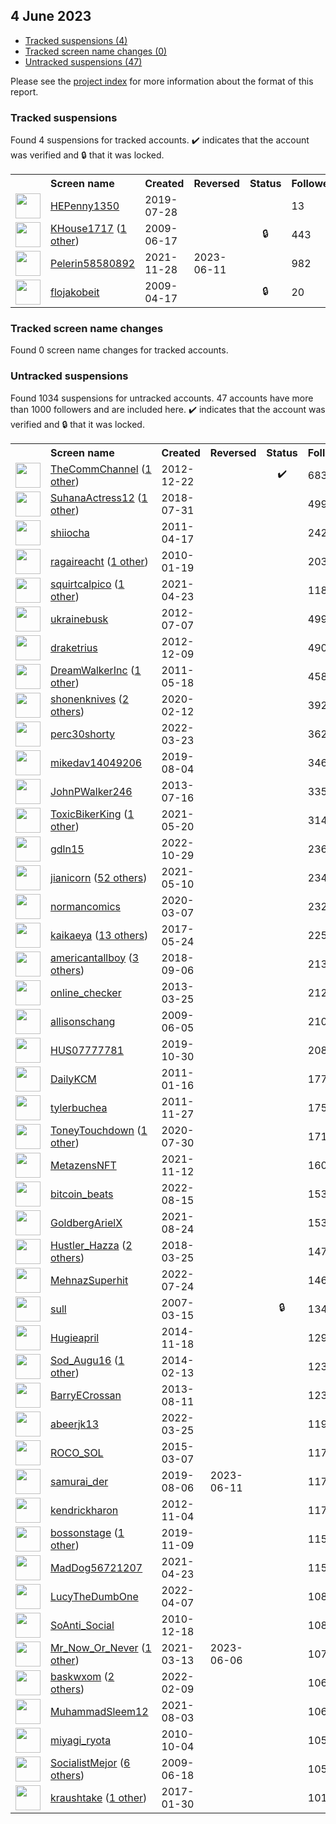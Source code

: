 ##  4 June 2023

* [Tracked suspensions (4)](#tracked-suspensions)
* [Tracked screen name changes (0)](#tracked-screen-name-changes)
* [Untracked suspensions (47)](#untracked-suspensions)

Please see the [project index](https://github.com/travisbrown/twitter-watch) for more information about the format of this report.

### Tracked suspensions

Found 4 suspensions for tracked accounts.
  ✔️ indicates that the account was verified and 🔒 that it was locked.

<table>
    <tr>
        <th></th>
        <th align="left">Screen name</th>
        <th align="left">Created</th>
        <th align="left">Reversed</th>
        <th align="left">Status</th>
        <th align="left">Followers</th>
        <th align="left">Ranking</th></tr>
    </tr>
        <tr>
            <td><a href="https://twitter.com/intent/user?user_id=1155376406697840640">
                <img src="https://pbs.twimg.com/profile_images/1332678032113414145/l1xvi4WF_normal.jpg" width="40px" height="40px" align="center"/></a>
            </td>
            <td>
                <a href="https://twitter.com/HEPenny1350">HEPenny1350</a></td>
            <td>2019-07-28</td>
            <td></td>
            <td align="center"></td>
            <td>13</td>
            <td>43856</td>
        </tr>
        <tr>
            <td><a href="https://twitter.com/intent/user?user_id=48116910">
                <img src="https://pbs.twimg.com/profile_images/1334278975770734596/5RgE0EsQ_normal.jpg" width="40px" height="40px" align="center"/></a>
            </td>
            <td>
                <a href="https://twitter.com/KHouse1717">KHouse1717</a>&nbsp;(<a href="https://api.memory.lol/v1/tw/id/48116910">1 other</a>)&nbsp;</td>
            <td>2009-06-17</td>
            <td></td>
            <td align="center">🔒</td>
            <td>443</td>
            <td>73062</td>
        </tr>
        <tr>
            <td><a href="https://twitter.com/intent/user?user_id=1464796716012605444">
                <img src="https://pbs.twimg.com/profile_images/1569017255207337984/LvBNcFHn_normal.jpg" width="40px" height="40px" align="center"/></a>
            </td>
            <td>
                <a href="https://twitter.com/Pelerin58580892">Pelerin58580892</a></td>
            <td>2021-11-28</td>
            <td>2023-06-11</td>
            <td align="center"></td>
            <td>982</td>
            <td>79638</td>
        </tr>
        <tr>
            <td><a href="https://twitter.com/intent/user?user_id=32461631">
                <img src="https://pbs.twimg.com/profile_images/1555266443209482240/KlP0gN-E_normal.jpg" width="40px" height="40px" align="center"/></a>
            </td>
            <td>
                <a href="https://twitter.com/flojakobeit">flojakobeit</a></td>
            <td>2009-04-17</td>
            <td></td>
            <td align="center">🔒</td>
            <td>20</td>
            <td>95456</td>
        </tr></table>

### Tracked screen name changes

Found 0 screen name changes for tracked accounts.

### Untracked suspensions

Found 1034 suspensions for untracked accounts.
47 accounts have more than 1000 followers and are included here.
  ✔️ indicates that the account was verified and 🔒 that it was locked.

<table>
    <tr>
        <th></th>
        <th align="left">Screen name</th>
        <th align="left">Created</th>
        <th align="left">Reversed</th>
        <th align="left">Status</th>
        <th align="left">Followers</th>
    </tr>
        <tr>
            <td><a href="https://twitter.com/intent/user?user_id=1028949852">
                <img src="https://pbs.twimg.com/profile_images/1552843030478176256/DabFh2l8_normal.jpg" width="40px" height="40px" align="center"/></a>
            </td>
            <td>
                <a href="https://twitter.com/TheCommChannel">TheCommChannel</a>&nbsp;(<a href="https://api.memory.lol/v1/tw/id/1028949852">1 other</a>)&nbsp;</td>
            <td>2012-12-22</td>
            <td></td>
            <td align="center">✔️</td>
            <td>68372</td>
        </tr>
        <tr>
            <td><a href="https://twitter.com/intent/user?user_id=1024192153797283840">
                <img src="https://pbs.twimg.com/profile_images/1460310740108132352/_W23c2-h_normal.jpg" width="40px" height="40px" align="center"/></a>
            </td>
            <td>
                <a href="https://twitter.com/SuhanaActress12">SuhanaActress12</a>&nbsp;(<a href="https://api.memory.lol/v1/tw/id/1024192153797283840">1 other</a>)&nbsp;</td>
            <td>2018-07-31</td>
            <td></td>
            <td align="center"></td>
            <td>49917</td>
        </tr>
        <tr>
            <td><a href="https://twitter.com/intent/user?user_id=283407962">
                <img src="https://pbs.twimg.com/profile_images/1589461782934192128/xN0flob7_normal.jpg" width="40px" height="40px" align="center"/></a>
            </td>
            <td>
                <a href="https://twitter.com/shiiocha">shiiocha</a></td>
            <td>2011-04-17</td>
            <td></td>
            <td align="center"></td>
            <td>24296</td>
        </tr>
        <tr>
            <td><a href="https://twitter.com/intent/user?user_id=106474947">
                <img src="https://pbs.twimg.com/profile_images/1510070998237917191/KwPwS8Mw_normal.jpg" width="40px" height="40px" align="center"/></a>
            </td>
            <td>
                <a href="https://twitter.com/ragaireacht">ragaireacht</a>&nbsp;(<a href="https://api.memory.lol/v1/tw/id/106474947">1 other</a>)&nbsp;</td>
            <td>2010-01-19</td>
            <td></td>
            <td align="center"></td>
            <td>20368</td>
        </tr>
        <tr>
            <td><a href="https://twitter.com/intent/user?user_id=1385660007606222857">
                <img src="https://pbs.twimg.com/profile_images/1586927723066585098/c20Em8bY_normal.jpg" width="40px" height="40px" align="center"/></a>
            </td>
            <td>
                <a href="https://twitter.com/squirtcalpico">squirtcalpico</a>&nbsp;(<a href="https://api.memory.lol/v1/tw/id/1385660007606222857">1 other</a>)&nbsp;</td>
            <td>2021-04-23</td>
            <td></td>
            <td align="center"></td>
            <td>11852</td>
        </tr>
        <tr>
            <td><a href="https://twitter.com/intent/user?user_id=629171135">
                <img src="https://pbs.twimg.com/profile_images/522665916954210305/APPikJ9z_normal.png" width="40px" height="40px" align="center"/></a>
            </td>
            <td>
                <a href="https://twitter.com/ukrainebusk">ukrainebusk</a></td>
            <td>2012-07-07</td>
            <td></td>
            <td align="center"></td>
            <td>4993</td>
        </tr>
        <tr>
            <td><a href="https://twitter.com/intent/user?user_id=999936762">
                <img src="https://pbs.twimg.com/profile_images/1587316414712774656/d1EvDQGg_normal.jpg" width="40px" height="40px" align="center"/></a>
            </td>
            <td>
                <a href="https://twitter.com/draketrius">draketrius</a></td>
            <td>2012-12-09</td>
            <td></td>
            <td align="center"></td>
            <td>4905</td>
        </tr>
        <tr>
            <td><a href="https://twitter.com/intent/user?user_id=301016698">
                <img src="https://pbs.twimg.com/profile_images/3031212274/7a9966043b9a6cdc306e02d14e4378d3_normal.png" width="40px" height="40px" align="center"/></a>
            </td>
            <td>
                <a href="https://twitter.com/DreamWalkerInc">DreamWalkerInc</a>&nbsp;(<a href="https://api.memory.lol/v1/tw/id/301016698">1 other</a>)&nbsp;</td>
            <td>2011-05-18</td>
            <td></td>
            <td align="center"></td>
            <td>4589</td>
        </tr>
        <tr>
            <td><a href="https://twitter.com/intent/user?user_id=1227634762874900480">
                <img src="https://pbs.twimg.com/profile_images/1596861207675224065/xoKmosmg_normal.jpg" width="40px" height="40px" align="center"/></a>
            </td>
            <td>
                <a href="https://twitter.com/shonenknives">shonenknives</a>&nbsp;(<a href="https://api.memory.lol/v1/tw/id/1227634762874900480">2 others</a>)&nbsp;</td>
            <td>2020-02-12</td>
            <td></td>
            <td align="center"></td>
            <td>3925</td>
        </tr>
        <tr>
            <td><a href="https://twitter.com/intent/user?user_id=1506720450352668678">
                <img src="https://pbs.twimg.com/profile_images/1506722329795211272/V4N-a9mQ_normal.jpg" width="40px" height="40px" align="center"/></a>
            </td>
            <td>
                <a href="https://twitter.com/perc30shorty">perc30shorty</a></td>
            <td>2022-03-23</td>
            <td></td>
            <td align="center"></td>
            <td>3626</td>
        </tr>
        <tr>
            <td><a href="https://twitter.com/intent/user?user_id=1158082255022989312">
                <img src="https://pbs.twimg.com/profile_images/1208523122585952256/nrbNnyr__normal.jpg" width="40px" height="40px" align="center"/></a>
            </td>
            <td>
                <a href="https://twitter.com/mikedav14049206">mikedav14049206</a></td>
            <td>2019-08-04</td>
            <td></td>
            <td align="center"></td>
            <td>3462</td>
        </tr>
        <tr>
            <td><a href="https://twitter.com/intent/user?user_id=1598371352">
                <img src="https://pbs.twimg.com/profile_images/1436074545946013704/ka-LXVUn_normal.jpg" width="40px" height="40px" align="center"/></a>
            </td>
            <td>
                <a href="https://twitter.com/JohnPWalker246">JohnPWalker246</a></td>
            <td>2013-07-16</td>
            <td></td>
            <td align="center"></td>
            <td>3359</td>
        </tr>
        <tr>
            <td><a href="https://twitter.com/intent/user?user_id=1395330432250568704">
                <img src="https://pbs.twimg.com/profile_images/1573915784056918016/cJASYcqH_normal.jpg" width="40px" height="40px" align="center"/></a>
            </td>
            <td>
                <a href="https://twitter.com/ToxicBikerKing">ToxicBikerKing</a>&nbsp;(<a href="https://api.memory.lol/v1/tw/id/1395330432250568704">1 other</a>)&nbsp;</td>
            <td>2021-05-20</td>
            <td></td>
            <td align="center"></td>
            <td>3144</td>
        </tr>
        <tr>
            <td><a href="https://twitter.com/intent/user?user_id=1586332049140490240">
                <img src="https://pbs.twimg.com/profile_images/1586333417985216520/NuVGYRk3_normal.jpg" width="40px" height="40px" align="center"/></a>
            </td>
            <td>
                <a href="https://twitter.com/gdln15">gdln15</a></td>
            <td>2022-10-29</td>
            <td></td>
            <td align="center"></td>
            <td>2365</td>
        </tr>
        <tr>
            <td><a href="https://twitter.com/intent/user?user_id=1391805782564380672">
                <img src="https://pbs.twimg.com/profile_images/1596745323606511616/lzQZbqWO_normal.jpg" width="40px" height="40px" align="center"/></a>
            </td>
            <td>
                <a href="https://twitter.com/jianicorn">jianicorn</a>&nbsp;(<a href="https://api.memory.lol/v1/tw/id/1391805782564380672">52 others</a>)&nbsp;</td>
            <td>2021-05-10</td>
            <td></td>
            <td align="center"></td>
            <td>2345</td>
        </tr>
        <tr>
            <td><a href="https://twitter.com/intent/user?user_id=1236111006864216064">
                <img src="https://pbs.twimg.com/profile_images/1590703919264571393/2p6MdW1g_normal.jpg" width="40px" height="40px" align="center"/></a>
            </td>
            <td>
                <a href="https://twitter.com/normancomics">normancomics</a></td>
            <td>2020-03-07</td>
            <td></td>
            <td align="center"></td>
            <td>2321</td>
        </tr>
        <tr>
            <td><a href="https://twitter.com/intent/user?user_id=867416906168487936">
                <img src="https://pbs.twimg.com/profile_images/1583426273451311105/79iX4KnW_normal.jpg" width="40px" height="40px" align="center"/></a>
            </td>
            <td>
                <a href="https://twitter.com/kaikaeya">kaikaeya</a>&nbsp;(<a href="https://api.memory.lol/v1/tw/id/867416906168487936">13 others</a>)&nbsp;</td>
            <td>2017-05-24</td>
            <td></td>
            <td align="center"></td>
            <td>2252</td>
        </tr>
        <tr>
            <td><a href="https://twitter.com/intent/user?user_id=1037836863350796289">
                <img src="https://pbs.twimg.com/profile_images/1360729167046840320/MyM5B_Ck_normal.jpg" width="40px" height="40px" align="center"/></a>
            </td>
            <td>
                <a href="https://twitter.com/americantallboy">americantallboy</a>&nbsp;(<a href="https://api.memory.lol/v1/tw/id/1037836863350796289">3 others</a>)&nbsp;</td>
            <td>2018-09-06</td>
            <td></td>
            <td align="center"></td>
            <td>2136</td>
        </tr>
        <tr>
            <td><a href="https://twitter.com/intent/user?user_id=1297067036">
                <img src="https://pbs.twimg.com/profile_images/378800000537355951/d71c46716564b356d11859675f9fb631_normal.png" width="40px" height="40px" align="center"/></a>
            </td>
            <td>
                <a href="https://twitter.com/online_checker">online_checker</a></td>
            <td>2013-03-25</td>
            <td></td>
            <td align="center"></td>
            <td>2121</td>
        </tr>
        <tr>
            <td><a href="https://twitter.com/intent/user?user_id=44944343">
                <img src="https://pbs.twimg.com/profile_images/1199050851886628865/p92BJHoh_normal.jpg" width="40px" height="40px" align="center"/></a>
            </td>
            <td>
                <a href="https://twitter.com/allisonschang">allisonschang</a></td>
            <td>2009-06-05</td>
            <td></td>
            <td align="center"></td>
            <td>2103</td>
        </tr>
        <tr>
            <td><a href="https://twitter.com/intent/user?user_id=1189639002871255040">
                <img src="https://pbs.twimg.com/profile_images/1189639501494272002/8mSpgzOc_normal.jpg" width="40px" height="40px" align="center"/></a>
            </td>
            <td>
                <a href="https://twitter.com/HUS07777781">HUS07777781</a></td>
            <td>2019-10-30</td>
            <td></td>
            <td align="center"></td>
            <td>2084</td>
        </tr>
        <tr>
            <td><a href="https://twitter.com/intent/user?user_id=238958500">
                <img src="https://pbs.twimg.com/profile_images/2328872051/an8qbdw4p6vys704rtp8_normal.jpeg" width="40px" height="40px" align="center"/></a>
            </td>
            <td>
                <a href="https://twitter.com/DailyKCM">DailyKCM</a></td>
            <td>2011-01-16</td>
            <td></td>
            <td align="center"></td>
            <td>1779</td>
        </tr>
        <tr>
            <td><a href="https://twitter.com/intent/user?user_id=422297024">
                <img src="https://pbs.twimg.com/profile_images/1588529282220949514/laYKs6sM_normal.jpg" width="40px" height="40px" align="center"/></a>
            </td>
            <td>
                <a href="https://twitter.com/tylerbuchea">tylerbuchea</a></td>
            <td>2011-11-27</td>
            <td></td>
            <td align="center"></td>
            <td>1758</td>
        </tr>
        <tr>
            <td><a href="https://twitter.com/intent/user?user_id=1288837544277311488">
                <img src="https://pbs.twimg.com/profile_images/1598084093194928128/aUra-G4y_normal.jpg" width="40px" height="40px" align="center"/></a>
            </td>
            <td>
                <a href="https://twitter.com/ToneyTouchdown">ToneyTouchdown</a>&nbsp;(<a href="https://api.memory.lol/v1/tw/id/1288837544277311488">1 other</a>)&nbsp;</td>
            <td>2020-07-30</td>
            <td></td>
            <td align="center"></td>
            <td>1710</td>
        </tr>
        <tr>
            <td><a href="https://twitter.com/intent/user?user_id=1459022874119786496">
                <img src="https://pbs.twimg.com/profile_images/1539290816581193729/cE__KoBX_normal.jpg" width="40px" height="40px" align="center"/></a>
            </td>
            <td>
                <a href="https://twitter.com/MetazensNFT">MetazensNFT</a></td>
            <td>2021-11-12</td>
            <td></td>
            <td align="center"></td>
            <td>1604</td>
        </tr>
        <tr>
            <td><a href="https://twitter.com/intent/user?user_id=1559181876635570178">
                <img src="https://pbs.twimg.com/profile_images/1559192240282542080/VhhNadEm_normal.jpg" width="40px" height="40px" align="center"/></a>
            </td>
            <td>
                <a href="https://twitter.com/bitcoin_beats">bitcoin_beats</a></td>
            <td>2022-08-15</td>
            <td></td>
            <td align="center"></td>
            <td>1537</td>
        </tr>
        <tr>
            <td><a href="https://twitter.com/intent/user?user_id=1430189811994959882">
                <img src="https://pbs.twimg.com/profile_images/1480287987816669186/zG8xFY4G_normal.jpg" width="40px" height="40px" align="center"/></a>
            </td>
            <td>
                <a href="https://twitter.com/GoldbergArielX">GoldbergArielX</a></td>
            <td>2021-08-24</td>
            <td></td>
            <td align="center"></td>
            <td>1532</td>
        </tr>
        <tr>
            <td><a href="https://twitter.com/intent/user?user_id=977907624900530177">
                <img src="https://pbs.twimg.com/profile_images/1594354226016174081/c_eJNc8L_normal.jpg" width="40px" height="40px" align="center"/></a>
            </td>
            <td>
                <a href="https://twitter.com/Hustler_Hazza">Hustler_Hazza</a>&nbsp;(<a href="https://api.memory.lol/v1/tw/id/977907624900530177">2 others</a>)&nbsp;</td>
            <td>2018-03-25</td>
            <td></td>
            <td align="center"></td>
            <td>1471</td>
        </tr>
        <tr>
            <td><a href="https://twitter.com/intent/user?user_id=1551273761227300864">
                <img src="https://pbs.twimg.com/profile_images/1552549059231158274/3TQ4oYi1_normal.jpg" width="40px" height="40px" align="center"/></a>
            </td>
            <td>
                <a href="https://twitter.com/MehnazSuperhit">MehnazSuperhit</a></td>
            <td>2022-07-24</td>
            <td></td>
            <td align="center"></td>
            <td>1461</td>
        </tr>
        <tr>
            <td><a href="https://twitter.com/intent/user?user_id=1202561">
                <img src="https://pbs.twimg.com/profile_images/1555595981173002241/Ju4zMQDf_normal.jpg" width="40px" height="40px" align="center"/></a>
            </td>
            <td>
                <a href="https://twitter.com/sull">sull</a></td>
            <td>2007-03-15</td>
            <td></td>
            <td align="center">🔒</td>
            <td>1343</td>
        </tr>
        <tr>
            <td><a href="https://twitter.com/intent/user?user_id=2903890682">
                <img src="https://pbs.twimg.com/profile_images/1220380043110645765/VJLpT_uo_normal.jpg" width="40px" height="40px" align="center"/></a>
            </td>
            <td>
                <a href="https://twitter.com/Hugieapril">Hugieapril</a></td>
            <td>2014-11-18</td>
            <td></td>
            <td align="center"></td>
            <td>1295</td>
        </tr>
        <tr>
            <td><a href="https://twitter.com/intent/user?user_id=2341417978">
                <img src="https://pbs.twimg.com/profile_images/1592262745583386626/YQ7E5CYx_normal.jpg" width="40px" height="40px" align="center"/></a>
            </td>
            <td>
                <a href="https://twitter.com/Sod_Augu16">Sod_Augu16</a>&nbsp;(<a href="https://api.memory.lol/v1/tw/id/2341417978">1 other</a>)&nbsp;</td>
            <td>2014-02-13</td>
            <td></td>
            <td align="center"></td>
            <td>1233</td>
        </tr>
        <tr>
            <td><a href="https://twitter.com/intent/user?user_id=1663419708">
                <img src="https://pbs.twimg.com/profile_images/1460017076953882625/bBeuroEC_normal.jpg" width="40px" height="40px" align="center"/></a>
            </td>
            <td>
                <a href="https://twitter.com/BarryECrossan">BarryECrossan</a></td>
            <td>2013-08-11</td>
            <td></td>
            <td align="center"></td>
            <td>1231</td>
        </tr>
        <tr>
            <td><a href="https://twitter.com/intent/user?user_id=1507455717195890689">
                <img src="https://pbs.twimg.com/profile_images/1578220305687904258/n55mlmNt_normal.jpg" width="40px" height="40px" align="center"/></a>
            </td>
            <td>
                <a href="https://twitter.com/abeerjk13">abeerjk13</a></td>
            <td>2022-03-25</td>
            <td></td>
            <td align="center"></td>
            <td>1193</td>
        </tr>
        <tr>
            <td><a href="https://twitter.com/intent/user?user_id=3077544395">
                <img src="https://pbs.twimg.com/profile_images/1595402701239615488/PYyiCko4_normal.jpg" width="40px" height="40px" align="center"/></a>
            </td>
            <td>
                <a href="https://twitter.com/ROCO_SOL">ROCO_SOL</a></td>
            <td>2015-03-07</td>
            <td></td>
            <td align="center"></td>
            <td>1179</td>
        </tr>
        <tr>
            <td><a href="https://twitter.com/intent/user?user_id=1158834642373566470">
                <img src="https://pbs.twimg.com/profile_images/1158842141696770048/KxFD80JA_normal.jpg" width="40px" height="40px" align="center"/></a>
            </td>
            <td>
                <a href="https://twitter.com/samurai_der">samurai_der</a></td>
            <td>2019-08-06</td>
            <td>2023-06-11</td>
            <td align="center"></td>
            <td>1178</td>
        </tr>
        <tr>
            <td><a href="https://twitter.com/intent/user?user_id=925328600">
                <img src="https://pbs.twimg.com/profile_images/800400920144187392/hzvIAyYX_normal.jpg" width="40px" height="40px" align="center"/></a>
            </td>
            <td>
                <a href="https://twitter.com/kendrickharon">kendrickharon</a></td>
            <td>2012-11-04</td>
            <td></td>
            <td align="center"></td>
            <td>1174</td>
        </tr>
        <tr>
            <td><a href="https://twitter.com/intent/user?user_id=1193247318696497158">
                <img src="https://pbs.twimg.com/profile_images/1593676911565234176/m3ut25Uo_normal.jpg" width="40px" height="40px" align="center"/></a>
            </td>
            <td>
                <a href="https://twitter.com/bossonstage">bossonstage</a>&nbsp;(<a href="https://api.memory.lol/v1/tw/id/1193247318696497158">1 other</a>)&nbsp;</td>
            <td>2019-11-09</td>
            <td></td>
            <td align="center"></td>
            <td>1152</td>
        </tr>
        <tr>
            <td><a href="https://twitter.com/intent/user?user_id=1385636000152657925">
                <img src="https://pbs.twimg.com/profile_images/1386079602783703041/bjVd6UPl_normal.jpg" width="40px" height="40px" align="center"/></a>
            </td>
            <td>
                <a href="https://twitter.com/MadDog56721207">MadDog56721207</a></td>
            <td>2021-04-23</td>
            <td></td>
            <td align="center"></td>
            <td>1152</td>
        </tr>
        <tr>
            <td><a href="https://twitter.com/intent/user?user_id=1511972576834244609">
                <img src="https://pbs.twimg.com/profile_images/1576867634934697985/BulijIo3_normal.jpg" width="40px" height="40px" align="center"/></a>
            </td>
            <td>
                <a href="https://twitter.com/LucyTheDumbOne">LucyTheDumbOne</a></td>
            <td>2022-04-07</td>
            <td></td>
            <td align="center"></td>
            <td>1085</td>
        </tr>
        <tr>
            <td><a href="https://twitter.com/intent/user?user_id=228158883">
                <img src="https://pbs.twimg.com/profile_images/556937219265409024/eVvW3JEW_normal.jpeg" width="40px" height="40px" align="center"/></a>
            </td>
            <td>
                <a href="https://twitter.com/SoAnti_Social">SoAnti_Social</a></td>
            <td>2010-12-18</td>
            <td></td>
            <td align="center"></td>
            <td>1081</td>
        </tr>
        <tr>
            <td><a href="https://twitter.com/intent/user?user_id=1370680237781098498">
                <img src="https://pbs.twimg.com/profile_images/1370680998694952962/6cxmvWPG_normal.jpg" width="40px" height="40px" align="center"/></a>
            </td>
            <td>
                <a href="https://twitter.com/Mr_Now_Or_Never">Mr_Now_Or_Never</a>&nbsp;(<a href="https://api.memory.lol/v1/tw/id/1370680237781098498">1 other</a>)&nbsp;</td>
            <td>2021-03-13</td>
            <td>2023-06-06</td>
            <td align="center"></td>
            <td>1077</td>
        </tr>
        <tr>
            <td><a href="https://twitter.com/intent/user?user_id=1491301658349162500">
                <img src="https://pbs.twimg.com/profile_images/1595432305786441729/Rzlj1219_normal.jpg" width="40px" height="40px" align="center"/></a>
            </td>
            <td>
                <a href="https://twitter.com/baskwxom">baskwxom</a>&nbsp;(<a href="https://api.memory.lol/v1/tw/id/1491301658349162500">2 others</a>)&nbsp;</td>
            <td>2022-02-09</td>
            <td></td>
            <td align="center"></td>
            <td>1065</td>
        </tr>
        <tr>
            <td><a href="https://twitter.com/intent/user?user_id=1422535617515335686">
                <img src="https://pbs.twimg.com/profile_images/1586713253303967747/6_6PD8BA_normal.jpg" width="40px" height="40px" align="center"/></a>
            </td>
            <td>
                <a href="https://twitter.com/MuhammadSleem12">MuhammadSleem12</a></td>
            <td>2021-08-03</td>
            <td></td>
            <td align="center"></td>
            <td>1060</td>
        </tr>
        <tr>
            <td><a href="https://twitter.com/intent/user?user_id=198382392">
                <img src="https://pbs.twimg.com/profile_images/1581926125952901120/O32IrVlj_normal.jpg" width="40px" height="40px" align="center"/></a>
            </td>
            <td>
                <a href="https://twitter.com/miyagi_ryota">miyagi_ryota</a></td>
            <td>2010-10-04</td>
            <td></td>
            <td align="center"></td>
            <td>1058</td>
        </tr>
        <tr>
            <td><a href="https://twitter.com/intent/user?user_id=48266391">
                <img src="https://pbs.twimg.com/profile_images/1568418202882818048/BSb5uUwj_normal.jpg" width="40px" height="40px" align="center"/></a>
            </td>
            <td>
                <a href="https://twitter.com/SocialistMejor">SocialistMejor</a>&nbsp;(<a href="https://api.memory.lol/v1/tw/id/48266391">6 others</a>)&nbsp;</td>
            <td>2009-06-18</td>
            <td></td>
            <td align="center"></td>
            <td>1051</td>
        </tr>
        <tr>
            <td><a href="https://twitter.com/intent/user?user_id=826125881483657220">
                <img src="https://pbs.twimg.com/profile_images/1572074679191408640/_zsFpl9R_normal.jpg" width="40px" height="40px" align="center"/></a>
            </td>
            <td>
                <a href="https://twitter.com/kraushtake">kraushtake</a>&nbsp;(<a href="https://api.memory.lol/v1/tw/id/826125881483657220">1 other</a>)&nbsp;</td>
            <td>2017-01-30</td>
            <td></td>
            <td align="center"></td>
            <td>1016</td>
        </tr></table>
